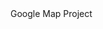 <!DOCTYPE html>
<html>
<head>Google Map Project</head>
<script type="text/javascript"
      src="https://maps.googleapis.com/maps/api/js?key=YOUR_API_KEY&sensor=SET_TO_TRUE_OR_FALSE">
      <\x22true\x22>
</script>

